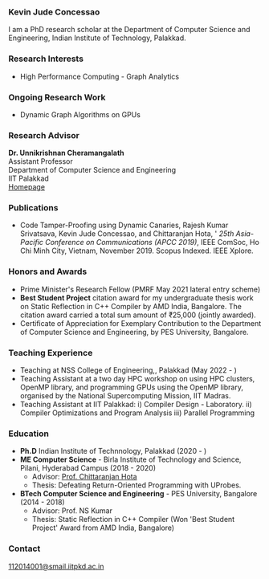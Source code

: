 ### Kevin Jude Concessao
I am a PhD research scholar at the Department of Computer Science and Engineering, Indian Institute of Technology, Palakkad. 

### Research Interests
- High Performance Computing - Graph Analytics

### Ongoing Research Work 
- Dynamic Graph Algorithms on GPUs

### Research Advisor
**Dr. Unnikrishnan Cheramangalath**  
Assistant Professor  
Department of Computer Science and Engineering  
IIT Palakkad  
[Homepage](https://unnikrishnan-c.github.io/)

### Publications
- Code Tamper-Proofing using Dynamic Canaries, Rajesh Kumar Srivatsava, Kevin Jude Concessao, and Chittaranjan Hota, '
_25th Asia-Pacific Conference on Communications (APCC 2019)_, IEEE ComSoc, Ho Chi Minh City, Vietnam, November 2019. Scopus Indexed. IEEE Xplore.

### Honors and Awards
- Prime Minister's Research Fellow (PMRF May 2021 lateral entry scheme)
- **Best Student Project** citation award for my undergraduate thesis work on Static Reflection in C++ Compiler 
    by AMD India, Bangalore. The citation award  carried a total sum amount of ₹25,000 (jointly awarded).
- Certificate of Appreciation for Exemplary Contribution  to the
    Department of Computer Science and Engineering, by PES University, Bangalore.

### Teaching Experience
- Teaching at NSS College of Engineering,, Palakkad (May 2022 - )
- Teaching Assistant at a two day HPC workshop on using HPC clusters, OpenMP library, 
and programming GPUs using the OpenMP library, organised by the National Supercomputing Mission, IIT Madras.
- Teaching Assistant at IIT Palakkad: i) Compiler Design - Laboratory. ii) Compiler Optimizations and Program
Analysis iii) Parallel Programming

### Education
- **Ph.D** Indian Institute of Technnology, Palakkad (2020 - ) 
- **ME Computer Science** - Birla Institute of Technology and Science, Pilani, Hyderabad Campus (2018 - 2020)
  - Advisor: [Prof. Chittaranjan Hota](https://www.bits-pilani.ac.in/hyderabad/chittaranjanhota/profile)
  - Thesis: Defeating Return-Oriented Programming with UProbes.
- **BTech Computer Science and Engineering** - PES University, Bangalore (2014 - 2018)
  - Advisor: Prof. NS Kumar
  - Thesis: Static Reflection in C++ Compiler (Won 'Best Student Project' Award from AMD India, Bangalore)

### Contact
[112014001@smail.iitpkd.ac.in](mailto:112014001@smail.iitpkd.ac.in)
